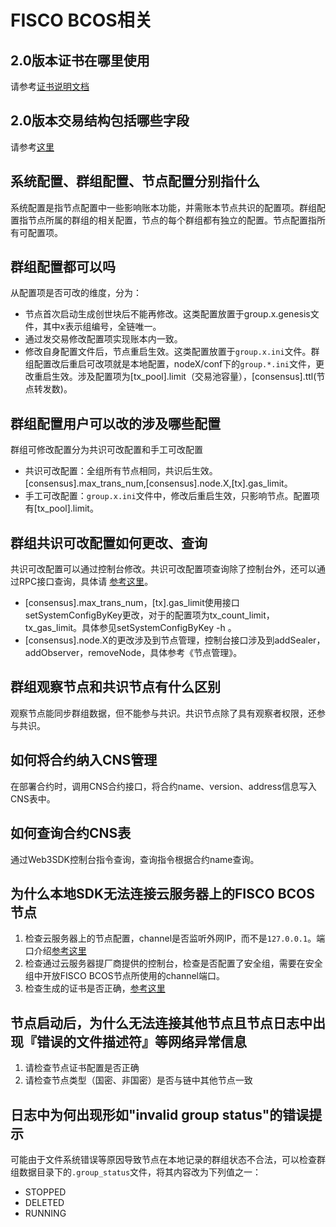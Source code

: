 # FISCO BCOS相关

## 2.0版本证书在哪里使用

请参考[证书说明文档](manual/certificates.md)

## 2.0版本交易结构包括哪些字段

请参考[这里](../design/protocol_description.md#rlp)

## 系统配置、群组配置、节点配置分别指什么

系统配置是指节点配置中一些影响账本功能，并需账本节点共识的配置项。群组配置指节点所属的群组的相关配置，节点的每个群组都有独立的配置。节点配置指所有可配置项。

## 群组配置都可以吗

从配置项是否可改的维度，分为：

- 节点首次启动生成创世块后不能再修改。这类配置放置于group.x.genesis文件，其中x表示组编号，全链唯一。
- 通过发交易修改配置项实现账本内一致。
- 修改自身配置文件后，节点重启生效。这类配置放置于`group.x.ini`文件。群组配置改后重启可改项就是本地配置，nodeX/conf下的`group.*.ini`文件，更改重启生效。涉及配置项为[tx_pool].limit（交易池容量），[consensus].ttl(节点转发数)。

## 群组配置用户可以改的涉及哪些配置

群组可修改配置分为共识可改配置和手工可改配置

- 共识可改配置：全组所有节点相同，共识后生效。[consensus].max_trans_num,[consensus].node.X,[tx].gas_limit。
- 手工可改配置：`group.x.ini`文件中，修改后重启生效，只影响节点。配置项有[tx_pool].limit。

## 群组共识可改配置如何更改、查询

共识可改配置可以通过控制台修改。共识可改配置项查询除了控制台外，还可以通过RPC接口查询，具体请 [参考这里](../design/rpc.md)。

- [consensus].max_trans_num，[tx].gas_limit使用接口setSystemConfigByKey更改，对于的配置项为tx_count_limit，tx_gas_limit。具体参见setSystemConfigByKey -h 。
- [consensus].node.X的更改涉及到节点管理，控制台接口涉及到addSealer，addObserver，removeNode，具体参考《节点管理》。

## 群组观察节点和共识节点有什么区别

观察节点能同步群组数据，但不能参与共识。共识节点除了具有观察者权限，还参与共识。

## 如何将合约纳入CNS管理

在部署合约时，调用CNS合约接口，将合约name、version、address信息写入CNS表中。

## 如何查询合约CNS表

通过Web3SDK控制台指令查询，查询指令根据合约name查询。

## 为什么本地SDK无法连接云服务器上的FISCO BCOS节点

1. 检查云服务器上的节点配置，channel是否监听外网IP，而不是`127.0.0.1`。端口介绍[参考这里](https://mp.weixin.qq.com/s/XZ0pXEELaj8kXHo32UFprg)
2. 检查通过云服务器提厂商提供的控制台，检查是否配置了安全组，需要在安全组中开放FISCO BCOS节点所使用的channel端口。
3. 检查生成的证书是否正确，[参考这里](../enterprise_tools/operation.md#节点配置错误检查)

## 节点启动后，为什么无法连接其他节点且节点日志中出现『错误的文件描述符』等网络异常信息

1. 请检查节点证书配置是否正确
2. 请检查节点类型（国密、非国密）是否与链中其他节点一致

## 日志中为何出现形如"invalid group status"的错误提示

可能由于文件系统错误等原因导致节点在本地记录的群组状态不合法，可以检查群组数据目录下的`.group_status`文件，将其内容改为下列值之一：

- STOPPED
- DELETED
- RUNNING
